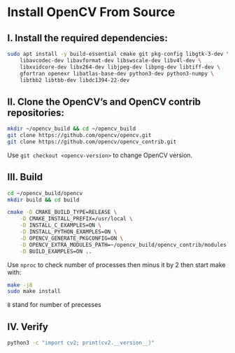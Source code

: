 # Install OpenCV From Source

## I. Install the required dependencies:

```sh 
sudo apt install -y build-essential cmake git pkg-config libgtk-3-dev \
    libavcodec-dev libavformat-dev libswscale-dev libv4l-dev \
    libxvidcore-dev libx264-dev libjpeg-dev libpng-dev libtiff-dev \
    gfortran openexr libatlas-base-dev python3-dev python3-numpy \
    libtbb2 libtbb-dev libdc1394-22-dev
```

## II. Clone the OpenCV’s and OpenCV contrib repositories:

```sh 
mkdir ~/opencv_build && cd ~/opencv_build
git clone https://github.com/opencv/opencv.git
git clone https://github.com/opencv/opencv_contrib.git
```

Use `git checkout <opencv-version>` to change OpenCV version.


## III. Build

```sh
cd ~/opencv_build/opencv
mkdir build && cd build
```

```sh 
cmake -D CMAKE_BUILD_TYPE=RELEASE \
    -D CMAKE_INSTALL_PREFIX=/usr/local \
    -D INSTALL_C_EXAMPLES=ON \
    -D INSTALL_PYTHON_EXAMPLES=ON \
    -D OPENCV_GENERATE_PKGCONFIG=ON \
    -D OPENCV_EXTRA_MODULES_PATH=~/opencv_build/opencv_contrib/modules \
    -D BUILD_EXAMPLES=ON ..
```

Use `nproc` to check number of processes then minus it by 2 then start make with:

```sh
make -j8
sudo make install
```
`8` stand for number of precesses

## IV. Verify

```sh 
python3 -c "import cv2; print(cv2.__version__)"
```
